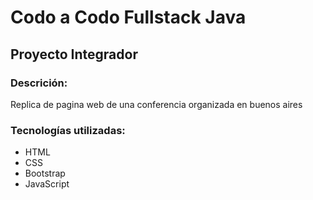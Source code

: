 # Codo a Codo Fullstack Java
## Proyecto Integrador

### Descrición:
Replica de pagina web de una conferencia organizada en buenos aires

### Tecnologías utilizadas:
- HTML
- CSS
- Bootstrap
- JavaScript
